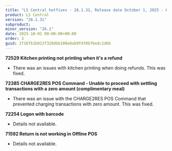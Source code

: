 ```yaml
---
title: "LS Central hotfixes - 26.1.31, Release date October 1, 2025 - Hotfixes"
product: LS Central
version: "26.1.31"
subproduct: 
minor_version: "26.1"
date: 2025-10-01 00:00:00+00:00
order: 3
guid: 1f16fb1b013f328dbb100e8ab9fdf0bf6edc1d6b
---
```


<strong>72529 Kitchen printing not printing when it's a refund</strong><ul><li>There was an issues with kitchen printing when doing refunds. This was fixed. </li></ul>
<strong>72385 CHARGE2RES POS Command - Unable to proceed with settling transactions with a zero amount (complimentary meal)</strong><ul><li>There was an issue with the CHARGE2RES POS Command that prevented charging transactions with zero amount. This was fixed.</li></ul>
<strong>72254 Logon with barcode</strong><ul><li>Details not available.</li></ul>
<strong>71592 Return is not working in Offline POS</strong><ul><li>Details not available.</li></ul>

